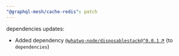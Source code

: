 ```yaml
---
"@graphql-mesh/cache-redis": patch
---
```

dependencies updates:
  - Added dependency [`@whatwg-node/disposablestack@^0.0.1` ↗︎](https://www.npmjs.com/package/@whatwg-node/disposablestack/v/0.0.1) (to `dependencies`)
